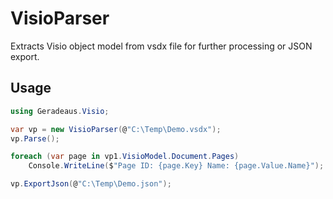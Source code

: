 # VisioParser
Extracts Visio object model from vsdx file for further processing or JSON export.

## Usage
```C#
using Geradeaus.Visio;

var vp = new VisioParser(@"C:\Temp\Demo.vsdx");
vp.Parse();

foreach (var page in vp1.VisioModel.Document.Pages)
    Console.WriteLine($"Page ID: {page.Key} Name: {page.Value.Name}");

vp.ExportJson(@"C:\Temp\Demo.json");
```